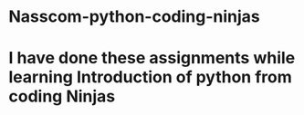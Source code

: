# Nasscom-python-coding-ninjas
<h1> I have done these assignments while learning Introduction of python from coding Ninjas</h1>
